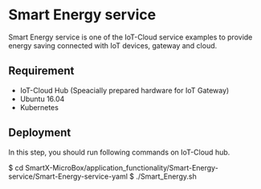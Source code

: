 # Smart Energy service

Smart Energy service is one of the IoT-Cloud service examples to provide energy saving connected with IoT devices, gateway and cloud.

## Requirement

* IoT-Cloud Hub (Speacially prepared hardware for IoT Gateway)
* Ubuntu 16.04
* Kubernetes

## Deployment

In this step, you should run following commands on IoT-Cloud hub.

$ cd SmartX-MicroBox/application_functionality/Smart-Energy-service/Smart-Energy-service-yaml
$ ./Smart_Energy.sh

